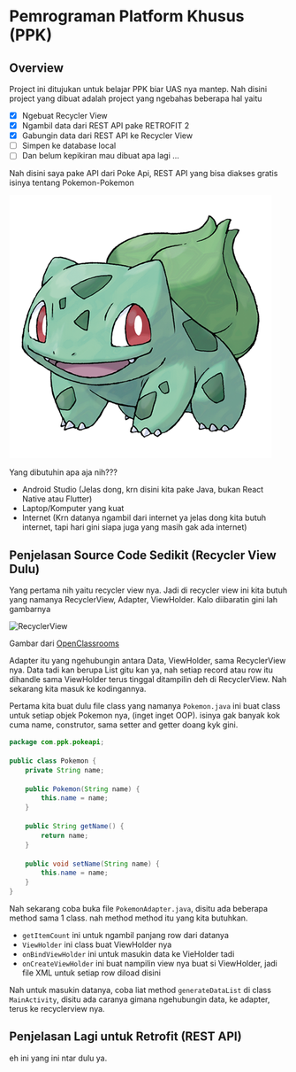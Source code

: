 # Pemrograman Platform Khusus (PPK)

## Overview

Project ini ditujukan untuk belajar PPK biar UAS nya mantep. Nah disini project yang dibuat adalah project yang ngebahas beberapa hal yaitu
- [X] Ngebuat Recycler View
- [X] Ngambil data dari REST API pake RETROFIT 2
- [X] Gabungin data dari REST API ke Recycler View
- [ ] Simpen ke database local
- [ ] Dan belum kepikiran mau dibuat apa lagi ...

Nah disini saya pake API dari Poke Api, REST API yang bisa diakses gratis isinya tentang Pokemon-Pokemon

![Bulbasour](https://raw.githubusercontent.com/PokeAPI/sprites/master/sprites/pokemon/other/official-artwork/1.png)

Yang dibutuhin apa aja nih???
- Android Studio (Jelas dong, krn disini kita pake Java, bukan React Native atau Flutter)
- Laptop/Komputer yang kuat
- Internet (Krn datanya ngambil dari internet ya jelas dong kita butuh internet, tapi hari gini siapa juga yang masih gak ada internet)

## Penjelasan Source Code Sedikit (Recycler View Dulu)

Yang pertama nih yaitu recycler view nya. Jadi di recycler view ini kita butuh yang namanya RecyclerView, Adapter, ViewHolder. Kalo diibaratin gini lah gambarnya

![RecyclerView](https://user.oc-static.com/upload/2018/05/15/15263964435078_15139293366547_RecyclerView.png)

Gambar dari [OpenClassrooms](https://openclassrooms.com/)

Adapter itu yang ngehubungin antara Data, ViewHolder, sama RecyclerView nya. Data tadi kan berupa List gitu kan ya, nah setiap record atau row itu dihandle sama ViewHolder terus tinggal ditampilin deh di RecyclerView. Nah sekarang kita masuk ke kodingannya.

Pertama kita buat dulu file class yang namanya `Pokemon.java` ini buat class untuk setiap objek Pokemon nya, (inget inget OOP). isinya gak banyak kok cuma name, construtor, sama setter and getter doang kyk gini.
```java
package com.ppk.pokeapi;

public class Pokemon {
    private String name;

    public Pokemon(String name) {
        this.name = name;
    }

    public String getName() {
        return name;
    }

    public void setName(String name) {
        this.name = name;
    }
}
```

Nah sekarang coba buka file `PokemonAdapter.java`, disitu ada beberapa method sama 1 class. nah method method itu yang kita butuhkan. 
- `getItemCount` ini untuk ngambil panjang row dari datanya
- `ViewHolder` ini class buat ViewHolder nya
- `onBindViewHolder` ini untuk masukin data ke VieHolder tadi
- `onCreateViewHolder` ini buat nampilin view nya buat si ViewHolder, jadi file XML untuk setiap row diload disini

Nah untuk masukin datanya, coba liat method `generateDataList` di class `MainActivity`, disitu ada caranya gimana ngehubungin data, ke adapter, terus ke recyclerview nya.

## Penjelasan Lagi untuk Retrofit (REST API)

eh ini yang ini ntar dulu ya.
